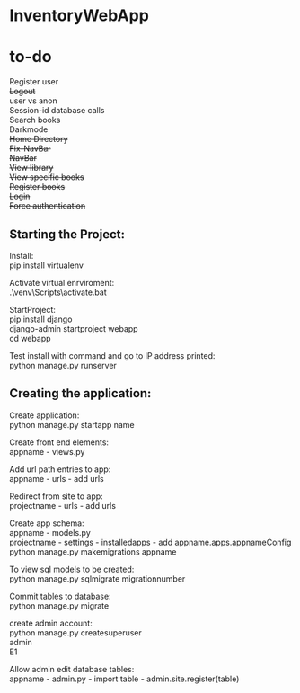 # InventoryWebApp
# to-do
Register user\
~~Logout~~\
user vs anon\
Session-id database calls\
Search books\
Darkmode\
~~Home Directory~~\
~~Fix-NavBar~~\
~~NavBar~~\
~~View library~~\
~~View specific books~~\
~~Register books~~\
~~Login~~\
~~Force authentication~~
## Starting the Project:
Install:\
pip install virtualenv

Activate virtual enrviroment:\
.\venv\Scripts\activate.bat

StartProject:\
pip install django\
django-admin startproject webapp\
cd webapp

Test install with command and go to IP address printed:\
python manage.py runserver

## Creating the application:
Create application:\
python manage.py startapp name

Create front end elements:\
appname - views.py

Add url path entries to app:\
appname - urls - add urls

Redirect from site to app:\
projectname - urls - add urls

Create app schema:\
appname - models.py\
projectname - settings - installedapps - add appname.apps.appnameConfig\
python manage.py makemigrations appname

To view sql models to be created:\
python manage.py sqlmigrate migrationnumber

Commit tables to database:\
python manage.py migrate

create admin account:\
python manage.py createsuperuser\
admin\
E1

Allow admin edit database tables:\
appname - admin.py - import table - admin.site.register(table)
